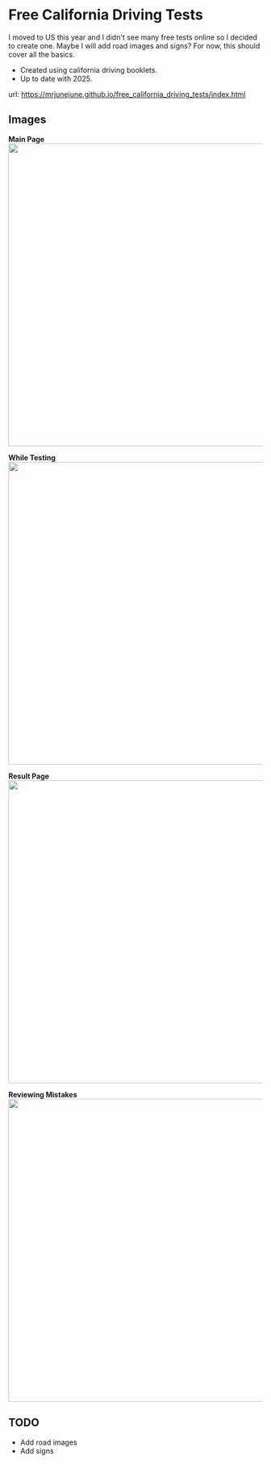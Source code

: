 # Free California Driving Tests

I moved to US this year and I didn't see many free tests online so I decided to create one.
Maybe I will add road images and signs? For now, this should cover all the basics.

- Created using california driving booklets.
- Up to date with 2025.

url: https://mrjunejune.github.io/free_california_driving_tests/index.html

## Images

**Main Page**  
<img src="https://github.com/user-attachments/assets/f565fbf5-dd3f-4e26-806d-69979a792194" width="600" />

**While Testing**  
<img src="https://github.com/user-attachments/assets/16264a88-feda-48d0-84e9-7e79e1371d22" width="600" />

**Result Page**  
<img src="https://github.com/user-attachments/assets/9ebc34e3-b34f-4620-8b05-817b5357b7a2" width="600" />

**Reviewing Mistakes**  
<img src="https://github.com/user-attachments/assets/62ec2896-2b7b-4464-a368-5846b20eacac" width="600" />


## TODO

- Add road images
- Add signs
